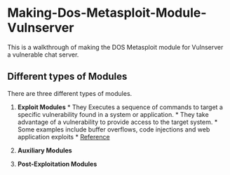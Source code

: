 # Making-Dos-Metasploit-Module-Vulnserver
This is a walkthrough of making the DOS Metasploit module for Vulnserver a vulnerable chat server. 

## Different types of Modules
There are three different types of modules.
1. **Exploit Modules**
        * They Executes a sequence of commands to target a specific vulnerability found in a system or application. 
        * They take advantage of a vulnerability to provide access to the target system. 
        * Some examples include buffer overflows, code injections and web application exploits 
        * [Reference](https://docs.rapid7.com/metasploit/msf-overview/#:~:text=executes%20a%20sequence%20of%20commands%20to%20target%20a%20specific%20vulnerability%20found%20in%20a%20system%20or%20application.%20An%20exploit%20module%20takes%20advantage%20of%20a%20vulnerability%20to%20provide%20access%20to%20the%20target%20system)

2. **Auxiliary Modules** 

3. **Post-Exploitation Modules** 


